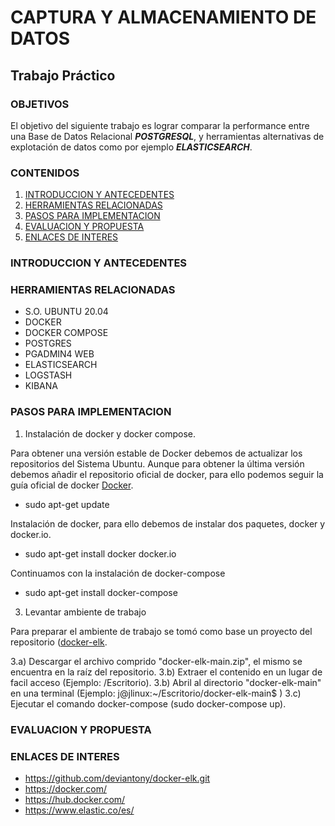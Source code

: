 # CAPTURA Y ALMACENAMIENTO DE DATOS
## Trabajo Práctico
### OBJETIVOS
El objetivo del siguiente trabajo es lograr comparar la performance entre una Base de Datos Relacional ***POSTGRESQL***, y herramientas alternativas de explotación de datos como por ejemplo ***ELASTICSEARCH***.

### CONTENIDOS

1. [INTRODUCCION Y ANTECEDENTES](#INTRODUCCION-Y-ANTECEDENTES)
2. [HERRAMIENTAS RELACIONADAS](#HERRAMIENTAS-RELACIONADAS)
3. [PASOS PARA IMPLEMENTACION](#PASOS-PARA-IMPLEMENTACION)
4. [EVALUACION Y PROPUESTA](#EVALUACION-Y-PROPUESTA)
5. [ENLACES DE INTERES](#ENLACES-DE-INTERES)

### INTRODUCCION Y ANTECEDENTES

### HERRAMIENTAS RELACIONADAS
* S.O. UBUNTU 20.04
* DOCKER
* DOCKER COMPOSE
* POSTGRES
* PGADMIN4 WEB
* ELASTICSEARCH
* LOGSTASH
* KIBANA

### PASOS PARA IMPLEMENTACION

1) Instalación de docker  y docker compose.

Para obtener una versión estable de Docker debemos de actualizar los repositorios del Sistema Ubuntu. Aunque para obtener la última         versión debemos añadir el repositorio oficial de docker, para ello podemos seguir la guía oficial de docker [Docker](http://docker.com).

- sudo apt-get update

Instalación de docker, para ello debemos de instalar dos paquetes, docker y docker.io.

- sudo apt-get install docker docker.io

Continuamos con la instalación de docker-compose

- sudo apt-get install docker-compose

3) Levantar ambiente de trabajo

Para preparar el ambiente de trabajo se tomó como base un proyecto del repositorio ([docker-elk](#https://github.com/deviantony/docker-elk.git). 

  3.a) Descargar el archivo comprido "docker-elk-main.zip", el mismo se encuentra en la raíz del repositorio.
  3.b) Extraer el contenido en un lugar de facil acceso (Ejemplo: /Escritorio).
  3.b) Abril al directorio "docker-elk-main" en una terminal (Ejemplo: j@jlinux:~/Escritorio/docker-elk-main$ )
  3.c) Ejecutar el comando docker-compose (sudo docker-compose up).

### EVALUACION Y PROPUESTA


### ENLACES DE INTERES

- https://github.com/deviantony/docker-elk.git
- https://docker.com/
- https://hub.docker.com/
- https://www.elastic.co/es/

